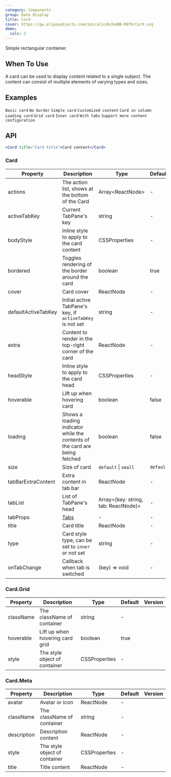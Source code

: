 ```yaml
---
category: Components
group: Data Display
title: Card
cover: https://gw.alipayobjects.com/zos/alicdn/keNB-R8Y9/Card.svg
demo:
  cols: 2
---
```


Simple rectangular container.

## When To Use

A card can be used to display content related to a single subject. The content can consist of multiple elements of varying types and sizes.

## Examples

<code src="./demo/basic.tsx">Basic card</code>
<code src="./demo/border-less.tsx">No border</code>
<code src="./demo/simple.tsx">Simple card</code>
<code src="./demo/flexible-content.tsx">Customized content</code>
<code src="./demo/in-column.tsx">Card in column</code>
<code src="./demo/loading.tsx">Loading card</code>
<code src="./demo/grid-card.tsx">Grid card</code>
<code src="./demo/inner.tsx">Inner card</code>
<code src="./demo/tabs.tsx">With tabs</code>
<code src="./demo/meta.tsx">Support more content configuration</code>

## API

```jsx
<Card title="Card title">Card content</Card>
```

### Card

| Property            | Description                                                                | Type                                    | Default   | Version |
| ------------------- | -------------------------------------------------------------------------- | --------------------------------------- | --------- | ------- |
| actions             | The action list, shows at the bottom of the Card                           | Array&lt;ReactNode>                     | -         |         |
| activeTabKey        | Current TabPane's key                                                      | string                                  | -         |         |
| bodyStyle           | Inline style to apply to the card content                                  | CSSProperties                           | -         |         |
| bordered            | Toggles rendering of the border around the card                            | boolean                                 | true      |         |
| cover               | Card cover                                                                 | ReactNode                               | -         |         |
| defaultActiveTabKey | Initial active TabPane's key, if `activeTabKey` is not set                 | string                                  | -         |         |
| extra               | Content to render in the top-right corner of the card                      | ReactNode                               | -         |         |
| headStyle           | Inline style to apply to the card head                                     | CSSProperties                           | -         |         |
| hoverable           | Lift up when hovering card                                                 | boolean                                 | false     |         |
| loading             | Shows a loading indicator while the contents of the card are being fetched | boolean                                 | false     |         |
| size                | Size of card                                                               | `default` \| `small`                    | `default` |         |
| tabBarExtraContent  | Extra content in tab bar                                                   | ReactNode                               | -         |         |
| tabList             | List of TabPane's head                                                     | Array&lt;{key: string, tab: ReactNode}> | -         |         |
| tabProps            | [Tabs](/components/tabs/#Tabs)                                             | -                                       | -         |         |
| title               | Card title                                                                 | ReactNode                               | -         |         |
| type                | Card style type, can be set to `inner` or not set                          | string                                  | -         |         |
| onTabChange         | Callback when tab is switched                                              | (key) => void                           | -         |         |

### Card.Grid

| Property  | Description                     | Type          | Default | Version |
| --------- | ------------------------------- | ------------- | ------- | ------- |
| className | The className of container      | string        | -       |         |
| hoverable | Lift up when hovering card grid | boolean       | true    |         |
| style     | The style object of container   | CSSProperties | -       |         |

### Card.Meta

| Property    | Description                   | Type          | Default | Version |
| ----------- | ----------------------------- | ------------- | ------- | ------- |
| avatar      | Avatar or icon                | ReactNode     | -       |         |
| className   | The className of container    | string        | -       |         |
| description | Description content           | ReactNode     | -       |         |
| style       | The style object of container | CSSProperties | -       |         |
| title       | Title content                 | ReactNode     | -       |         |
